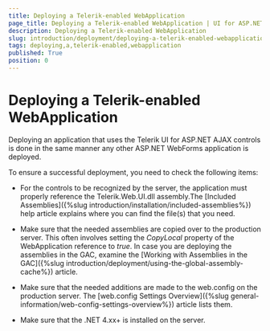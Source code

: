 ```yaml
---
title: Deploying a Telerik-enabled WebApplication
page_title: Deploying a Telerik-enabled WebApplication | UI for ASP.NET AJAX Documentation
description: Deploying a Telerik-enabled WebApplication
slug: introduction/deployment/deploying-a-telerik-enabled-webapplication
tags: deploying,a,telerik-enabled,webapplication
published: True
position: 0
---
```


# Deploying a Telerik-enabled WebApplication



 

Deploying an application that uses the Telerik UI for ASP.NET AJAX controls is done in the same manner any other ASP.NET WebForms application is deployed.

To ensure a successful deployment, you need to check the following items:

* For the controls to be recognized by the server, the application must properly reference the Telerik.Web.UI.dll assembly.The [Included Assemblies]({%slug introduction/installation/included-assemblies%}) help article explains where you can find the file(s) that you need.

* Make sure that the needed assemblies are copied over to the production server. This often involves setting the *CopyLocal* property of the WebApplication reference to *true*. In case you are deploying the assemblies in the GAC, examine the [Working with Assemblies in the GAC]({%slug introduction/deployment/using-the-global-assembly-cache%}) article.

* Make sure that the needed additions are made to the web.config on the production server. The	[web.config Settings Overview]({%slug general-information/web-config-settings-overview%}) article lists them.

* Make sure that the .NET 4.xx+ is installed on the server.


